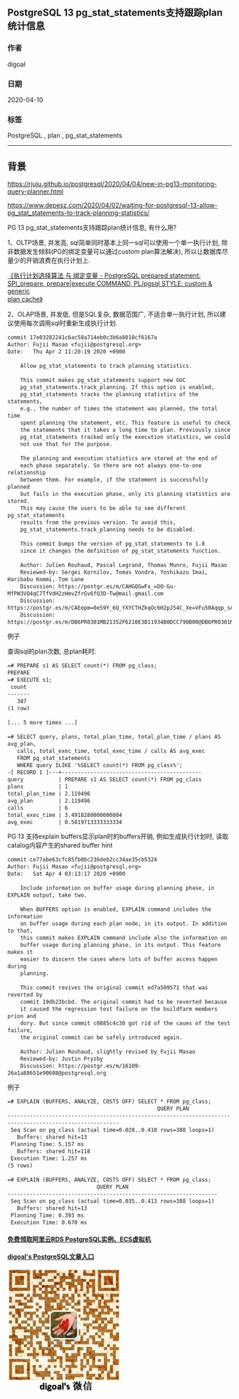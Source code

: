 ## PostgreSQL 13 pg_stat_statements支持跟踪plan统计信息  
    
### 作者    
digoal    
    
### 日期    
2020-04-10    
    
### 标签    
PostgreSQL , plan , pg_stat_statements   
    
----    
    
## 背景    
https://rjuju.github.io/postgresql/2020/04/04/new-in-pg13-monitoring-query-planner.html  
  
https://www.depesz.com/2020/04/02/waiting-for-postgresql-13-allow-pg_stat_statements-to-track-planning-statistics/  
  
PG 13 pg_stat_statements支持跟踪plan统计信息, 有什么用?  
  
1、OLTP场景, 并发高, sql简单同时基本上同一sql可以使用一个单一执行计划, 除非数据发生倾斜(PG的绑定变量可以通过custom plan算法解决), 所以让数据库尽量少的开销浪费在执行计划上.  
  
[《执行计划选择算法 与 绑定变量 - PostgreSQL prepared statement: SPI_prepare, prepare|execute COMMAND, PL/pgsql STYLE: custom & generic   
plan cache》](../201212/20121224_01.md)    
  
2、OLAP场景, 并发低, 但是SQL复杂, 数据范围广, 不适合单一执行计划, 所以建议使用每次调用sql时重新生成执行计划.   
  
```  
commit 17e03282241c6ac58a714eb0c3b6a8018cf6167a  
Author: Fujii Masao <fujii@postgresql.org>  
Date:   Thu Apr 2 11:20:19 2020 +0900  
  
    Allow pg_stat_statements to track planning statistics.  
  
    This commit makes pg_stat_statements support new GUC  
    pg_stat_statements.track_planning. If this option is enabled,  
    pg_stat_statements tracks the planning statistics of the statements,  
    e.g., the number of times the statement was planned, the total time  
    spent planning the statement, etc. This feature is useful to check  
    the statements that it takes a long time to plan. Previously since  
    pg_stat_statements tracked only the execution statistics, we could  
    not use that for the purpose.  
  
    The planning and execution statistics are stored at the end of  
    each phase separately. So there are not always one-to-one relationship  
    between them. For example, if the statement is successfully planned  
    but fails in the execution phase, only its planning statistics are stored.  
    This may cause the users to be able to see different pg_stat_statements  
    results from the previous version. To avoid this,  
    pg_stat_statements.track_planning needs to be disabled.  
  
    This commit bumps the version of pg_stat_statements to 1.8  
    since it changes the definition of pg_stat_statements function.  
  
    Author: Julien Rouhaud, Pascal Legrand, Thomas Munro, Fujii Masao  
    Reviewed-by: Sergei Kornilov, Tomas Vondra, Yoshikazu Imai, Haribabu Kommi, Tom Lane  
    Discussion: https://postgr.es/m/CAHGQGwFx_=DO-Gu-MfPW3VQ4qC7TfVdH2zHmvZfrGv6fQ3D-Tw@mail.gmail.com  
    Discussion: https://postgr.es/m/CAEepm=0e59Y_6Q_YXYCTHZkqOc6H2pJ54C_Xe=VFu50Aqqp_sA@mail.gmail.com  
    Discussion: https://postgr.es/m/DB6PR0301MB21352F6210E3B11934B0DCC790B00@DB6PR0301MB2135.eurprd03.prod.outlook.com  
```   
  
例子  
  
查询sql的plan次数, 总plan耗时.  
  
```  
=# PREPARE s1 AS SELECT count(*) FROM pg_class;  
PREPARE  
=# EXECUTE s1;  
 count  
-------  
   387  
(1 row)  
  
[... 5 more times ...]  
  
=# SELECT query, plans, total_plan_time, total_plan_time / plans AS avg_plan,  
   calls, total_exec_time, total_exec_time / calls AS avg_exec  
   FROM pg_stat_statements  
   WHERE query ILIKE '%SELECT count(*) FROM pg_class%';  
-[ RECORD 1 ]---+--------------------------------------------  
query           | PREPARE s1 AS SELECT count(*) FROM pg_class  
plans           | 1  
total_plan_time | 2.119496  
avg_plan        | 2.119496  
calls           | 6  
total_exec_time | 3.4918280000000004  
avg_exec        | 0.5819713333333334  
```  
  
PG 13 支持explain buffers显示plan时的buffers开销, 例如生成执行计划时, 读取catalog内容产生的shared buffer hint  
  
```  
commit ce77abe63cfc85fb0bc236deb2cc34ae35cb5324  
Author: Fujii Masao <fujii@postgresql.org>  
Date:   Sat Apr 4 03:13:17 2020 +0900  
  
    Include information on buffer usage during planning phase, in EXPLAIN output, take two.  
  
    When BUFFERS option is enabled, EXPLAIN command includes the information  
    on buffer usage during each plan node, in its output. In addition to that,  
    this commit makes EXPLAIN command include also the information on  
    buffer usage during planning phase, in its output. This feature makes it  
    easier to discern the cases where lots of buffer access happen during  
    planning.  
  
    This commit revives the original commit ed7a509571 that was reverted by  
    commit 19db23bcbd. The original commit had to be reverted because  
    it caused the regression test failure on the buildfarm members prion and  
    dory. But since commit c0885c4c30 got rid of the caues of the test failure,  
    the original commit can be safely introduced again.  
  
    Author: Julien Rouhaud, slightly revised by Fujii Masao  
    Reviewed-by: Justin Pryzby  
    Discussion: https://postgr.es/m/16109-26a1a88651e90608@postgresql.org  
```  
  
例子  
  
```  
=# EXPLAIN (BUFFERS, ANALYZE, COSTS OFF) SELECT * FROM pg_class;  
                                               QUERY PLAN  
---------------------------------------------------------------------------------------------------------  
 Seq Scan on pg_class (actual time=0.028..0.410 rows=388 loops=1)  
   Buffers: shared hit=13  
 Planning Time: 5.157 ms  
   Buffers: shared hit=118  
 Execution Time: 1.257 ms  
(5 rows)  
  
=# EXPLAIN (BUFFERS, ANALYZE, COSTS OFF) SELECT * FROM pg_class;  
                            QUERY PLAN  
------------------------------------------------------------------  
 Seq Scan on pg_class (actual time=0.035..0.413 rows=388 loops=1)  
   Buffers: shared hit=13  
 Planning Time: 0.393 ms  
 Execution Time: 0.670 ms  
```  
  
  
  
  
  
  
#### [免费领取阿里云RDS PostgreSQL实例、ECS虚拟机](https://www.aliyun.com/database/postgresqlactivity "57258f76c37864c6e6d23383d05714ea")
  
  
#### [digoal's PostgreSQL文章入口](https://github.com/digoal/blog/blob/master/README.md "22709685feb7cab07d30f30387f0a9ae")
  
  
![digoal's weixin](../pic/digoal_weixin.jpg "f7ad92eeba24523fd47a6e1a0e691b59")
  
